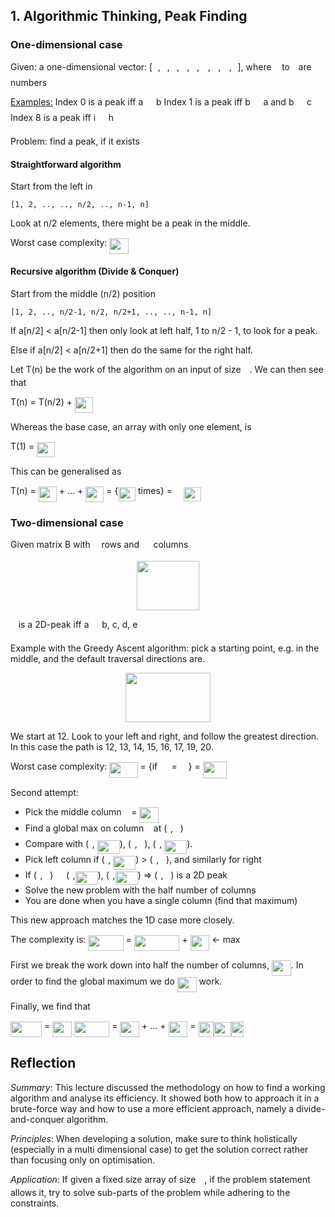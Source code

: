 ## 1. Algorithmic Thinking, Peak Finding

### One-dimensional case

Given: a one-dimensional vector: [<img src="/ocw/tex/tex/44bc9d542a92714cac84e01cbbb7fd61.svg?invert_in_darkmode&sanitize=true" align=middle width=8.68915409999999pt height=14.15524440000002pt/>, <img src="/ocw/tex/tex/4bdc8d9bcfb35e1c9bfb51fc69687dfc.svg?invert_in_darkmode&sanitize=true" align=middle width=7.054796099999991pt height=22.831056599999986pt/>, <img src="/ocw/tex/tex/3e18a4a28fdee1744e5e3f79d13b9ff6.svg?invert_in_darkmode&sanitize=true" align=middle width=7.11380504999999pt height=14.15524440000002pt/>, <img src="/ocw/tex/tex/2103f85b8b1477f430fc407cad462224.svg?invert_in_darkmode&sanitize=true" align=middle width=8.55596444999999pt height=22.831056599999986pt/>, <img src="/ocw/tex/tex/8cd34385ed61aca950a6b06d09fb50ac.svg?invert_in_darkmode&sanitize=true" align=middle width=7.654137149999991pt height=14.15524440000002pt/>, <img src="/ocw/tex/tex/190083ef7a1625fbc75f243cffb9c96d.svg?invert_in_darkmode&sanitize=true" align=middle width=9.81741584999999pt height=22.831056599999986pt/>, <img src="/ocw/tex/tex/3cf4fbd05970446973fc3d9fa3fe3c41.svg?invert_in_darkmode&sanitize=true" align=middle width=8.430376349999989pt height=14.15524440000002pt/>, <img src="/ocw/tex/tex/2ad9d098b937e46f9f58968551adac57.svg?invert_in_darkmode&sanitize=true" align=middle width=9.47111549999999pt height=22.831056599999986pt/>, <img src="/ocw/tex/tex/77a3b857d53fb44e33b53e4c8b68351a.svg?invert_in_darkmode&sanitize=true" align=middle width=5.663225699999989pt height=21.68300969999999pt/>], where <img src="/ocw/tex/tex/44bc9d542a92714cac84e01cbbb7fd61.svg?invert_in_darkmode&sanitize=true" align=middle width=8.68915409999999pt height=14.15524440000002pt/> to <img src="/ocw/tex/tex/77a3b857d53fb44e33b53e4c8b68351a.svg?invert_in_darkmode&sanitize=true" align=middle width=5.663225699999989pt height=21.68300969999999pt/> are numbers

<ins>Examples:</ins>
Index 0 is a peak iff a <img src="/ocw/tex/tex/193b8c60b5d3de2f2660077fb7807497.svg?invert_in_darkmode&sanitize=true" align=middle width=12.785434199999989pt height=20.931464400000007pt/> b
Index 1 is a peak iff b <img src="/ocw/tex/tex/193b8c60b5d3de2f2660077fb7807497.svg?invert_in_darkmode&sanitize=true" align=middle width=12.785434199999989pt height=20.931464400000007pt/> a and b <img src="/ocw/tex/tex/193b8c60b5d3de2f2660077fb7807497.svg?invert_in_darkmode&sanitize=true" align=middle width=12.785434199999989pt height=20.931464400000007pt/> c
Index 8 is a peak iff i <img src="/ocw/tex/tex/193b8c60b5d3de2f2660077fb7807497.svg?invert_in_darkmode&sanitize=true" align=middle width=12.785434199999989pt height=20.931464400000007pt/> h

Problem: find a peak, if it exists

#### Straightforward algorithm

Start from the left in 
```
[1, 2, .., .., n/2, .., n-1, n]
```
Look at n/2 elements, there might be a peak in the middle.

Worst case complexity: <img src="/ocw/tex/tex/7da70c489e27c3ebd518e94f26a8185b.svg?invert_in_darkmode&sanitize=true" align=middle width=30.825837899999993pt height=24.65753399999998pt/>

#### Recursive algorithm (Divide & Conquer)

Start from the middle (n/2) position
```
[1, 2, .., n/2-1, n/2, n/2+1, .., .., n-1, n]
```
If a[n/2] < a[n/2-1] then only look at left half, 1 to n/2 - 1, to look for a peak. 

Else if a[n/2] < a[n/2+1] then do the same for the right half.

Let T(n) be the work of the algorithm on an input of size <img src="/ocw/tex/tex/55a049b8f161ae7cfeb0197d75aff967.svg?invert_in_darkmode&sanitize=true" align=middle width=9.86687624999999pt height=14.15524440000002pt/>. We can then see that

T(n) = T(n/2) + <img src="/ocw/tex/tex/0636c9bb43c30e08e2ae96add442d27c.svg?invert_in_darkmode&sanitize=true" align=middle width=29.17816934999999pt height=24.65753399999998pt/>

Whereas the base case, an array with only one element, is

T(1) = <img src="/ocw/tex/tex/0636c9bb43c30e08e2ae96add442d27c.svg?invert_in_darkmode&sanitize=true" align=middle width=29.17816934999999pt height=24.65753399999998pt/>

This can be generalised as 

T(n) = <img src="/ocw/tex/tex/0636c9bb43c30e08e2ae96add442d27c.svg?invert_in_darkmode&sanitize=true" align=middle width=29.17816934999999pt height=24.65753399999998pt/> + ... + <img src="/ocw/tex/tex/0636c9bb43c30e08e2ae96add442d27c.svg?invert_in_darkmode&sanitize=true" align=middle width=29.17816934999999pt height=24.65753399999998pt/> = {<img src="/ocw/tex/tex/e5b11324452d2e5806450dc47cbfe76f.svg?invert_in_darkmode&sanitize=true" align=middle width=27.589524599999987pt height=22.831056599999986pt/> times} = <img src="/ocw/tex/tex/b5398a0e54d0b0389508811e3f58246c.svg?invert_in_darkmode&sanitize=true" align=middle width=14.566244549999992pt height=24.65753399999998pt/><img src="/ocw/tex/tex/e5b11324452d2e5806450dc47cbfe76f.svg?invert_in_darkmode&sanitize=true" align=middle width=27.589524599999987pt height=22.831056599999986pt/><img src="/ocw/tex/tex/d5832d8437237f9b3dbe873f044d5de9.svg?invert_in_darkmode&sanitize=true" align=middle width=16.25959334999999pt height=24.65753399999998pt/>

### Two-dimensional case

Given matrix B with <img src="/ocw/tex/tex/55a049b8f161ae7cfeb0197d75aff967.svg?invert_in_darkmode&sanitize=true" align=middle width=9.86687624999999pt height=14.15524440000002pt/> rows and <img src="/ocw/tex/tex/0e51a2dede42189d77627c4d742822c3.svg?invert_in_darkmode&sanitize=true" align=middle width=14.433101099999991pt height=14.15524440000002pt/> columns

<p align="center"><img src="/ocw/tex/tex/8168486d0e11a8fb48d7517f0a122c43.svg?invert_in_darkmode&sanitize=true" align=middle width=100.0990221pt height=78.9048876pt/></p>

<img src="/ocw/tex/tex/44bc9d542a92714cac84e01cbbb7fd61.svg?invert_in_darkmode&sanitize=true" align=middle width=8.68915409999999pt height=14.15524440000002pt/> is a 2D-peak iff a <img src="/ocw/tex/tex/193b8c60b5d3de2f2660077fb7807497.svg?invert_in_darkmode&sanitize=true" align=middle width=12.785434199999989pt height=20.931464400000007pt/> b, c, d, e

Example with the Greedy Ascent algorithm: pick a starting point, e.g. in the middle, and the default traversal directions are.
<p align="center"><img src="/ocw/tex/tex/16c77624a4f2c3d4878545565e156036.svg?invert_in_darkmode&sanitize=true" align=middle width=136.98657225pt height=78.9048876pt/></p>

We start at 12. Look to your left and right, and follow the greatest direction. In this case the path is 12, 13, 14, 15, 16, 17, 19, 20.

Worst case complexity: <img src="/ocw/tex/tex/97baba2c8fdeb1248ae6f3abc77f9257.svg?invert_in_darkmode&sanitize=true" align=middle width=45.25893734999999pt height=24.65753399999998pt/> = {if <img src="/ocw/tex/tex/0e51a2dede42189d77627c4d742822c3.svg?invert_in_darkmode&sanitize=true" align=middle width=14.433101099999991pt height=14.15524440000002pt/> = <img src="/ocw/tex/tex/55a049b8f161ae7cfeb0197d75aff967.svg?invert_in_darkmode&sanitize=true" align=middle width=9.86687624999999pt height=14.15524440000002pt/> } = <img src="/ocw/tex/tex/ab861451a1dc2c93988ff45f8f66d0ca.svg?invert_in_darkmode&sanitize=true" align=middle width=38.200296749999985pt height=26.76175259999998pt/>

Second attempt: 
* Pick the middle column  <img src="/ocw/tex/tex/36b5afebdba34564d884d347484ac0c7.svg?invert_in_darkmode&sanitize=true" align=middle width=7.710416999999989pt height=21.68300969999999pt/> = <img src="/ocw/tex/tex/b6d34a0531e535d85056999ee1ced8a2.svg?invert_in_darkmode&sanitize=true" align=middle width=30.87151979999999pt height=24.65753399999998pt/>
* Find a global max on column <img src="/ocw/tex/tex/36b5afebdba34564d884d347484ac0c7.svg?invert_in_darkmode&sanitize=true" align=middle width=7.710416999999989pt height=21.68300969999999pt/>  at (<img src="/ocw/tex/tex/77a3b857d53fb44e33b53e4c8b68351a.svg?invert_in_darkmode&sanitize=true" align=middle width=5.663225699999989pt height=21.68300969999999pt/>, <img src="/ocw/tex/tex/36b5afebdba34564d884d347484ac0c7.svg?invert_in_darkmode&sanitize=true" align=middle width=7.710416999999989pt height=21.68300969999999pt/>)
* Compare with (<img src="/ocw/tex/tex/77a3b857d53fb44e33b53e4c8b68351a.svg?invert_in_darkmode&sanitize=true" align=middle width=5.663225699999989pt height=21.68300969999999pt/>, <img src="/ocw/tex/tex/fda4e6a332eec2a3985445b0c195f6f6.svg?invert_in_darkmode&sanitize=true" align=middle width=36.02081834999999pt height=21.68300969999999pt/>), (<img src="/ocw/tex/tex/77a3b857d53fb44e33b53e4c8b68351a.svg?invert_in_darkmode&sanitize=true" align=middle width=5.663225699999989pt height=21.68300969999999pt/>, <img src="/ocw/tex/tex/36b5afebdba34564d884d347484ac0c7.svg?invert_in_darkmode&sanitize=true" align=middle width=7.710416999999989pt height=21.68300969999999pt/>), (<img src="/ocw/tex/tex/77a3b857d53fb44e33b53e4c8b68351a.svg?invert_in_darkmode&sanitize=true" align=middle width=5.663225699999989pt height=21.68300969999999pt/>, <img src="/ocw/tex/tex/cff3823534d4d7b1833d65d60121442f.svg?invert_in_darkmode&sanitize=true" align=middle width=36.02081834999999pt height=21.68300969999999pt/>).
* Pick left column if (<img src="/ocw/tex/tex/77a3b857d53fb44e33b53e4c8b68351a.svg?invert_in_darkmode&sanitize=true" align=middle width=5.663225699999989pt height=21.68300969999999pt/>, <img src="/ocw/tex/tex/fda4e6a332eec2a3985445b0c195f6f6.svg?invert_in_darkmode&sanitize=true" align=middle width=36.02081834999999pt height=21.68300969999999pt/>) > (<img src="/ocw/tex/tex/77a3b857d53fb44e33b53e4c8b68351a.svg?invert_in_darkmode&sanitize=true" align=middle width=5.663225699999989pt height=21.68300969999999pt/>, <img src="/ocw/tex/tex/36b5afebdba34564d884d347484ac0c7.svg?invert_in_darkmode&sanitize=true" align=middle width=7.710416999999989pt height=21.68300969999999pt/>), and similarly for right 
* If (<img src="/ocw/tex/tex/77a3b857d53fb44e33b53e4c8b68351a.svg?invert_in_darkmode&sanitize=true" align=middle width=5.663225699999989pt height=21.68300969999999pt/>, <img src="/ocw/tex/tex/36b5afebdba34564d884d347484ac0c7.svg?invert_in_darkmode&sanitize=true" align=middle width=7.710416999999989pt height=21.68300969999999pt/>) <img src="/ocw/tex/tex/193b8c60b5d3de2f2660077fb7807497.svg?invert_in_darkmode&sanitize=true" align=middle width=12.785434199999989pt height=20.931464400000007pt/> (<img src="/ocw/tex/tex/77a3b857d53fb44e33b53e4c8b68351a.svg?invert_in_darkmode&sanitize=true" align=middle width=5.663225699999989pt height=21.68300969999999pt/>,<img src="/ocw/tex/tex/fda4e6a332eec2a3985445b0c195f6f6.svg?invert_in_darkmode&sanitize=true" align=middle width=36.02081834999999pt height=21.68300969999999pt/>), (<img src="/ocw/tex/tex/77a3b857d53fb44e33b53e4c8b68351a.svg?invert_in_darkmode&sanitize=true" align=middle width=5.663225699999989pt height=21.68300969999999pt/>,<img src="/ocw/tex/tex/cff3823534d4d7b1833d65d60121442f.svg?invert_in_darkmode&sanitize=true" align=middle width=36.02081834999999pt height=21.68300969999999pt/>) &Rightarrow; (<img src="/ocw/tex/tex/77a3b857d53fb44e33b53e4c8b68351a.svg?invert_in_darkmode&sanitize=true" align=middle width=5.663225699999989pt height=21.68300969999999pt/>, <img src="/ocw/tex/tex/36b5afebdba34564d884d347484ac0c7.svg?invert_in_darkmode&sanitize=true" align=middle width=7.710416999999989pt height=21.68300969999999pt/>) is a 2D peak
* Solve the new problem with the half number of columns
* You are done when you have a single column (find that maximum)

This new approach matches the 1D case more closely.

The complexity is: <img src="/ocw/tex/tex/b521a1c83eec9d0b28b2a3ab8684809c.svg?invert_in_darkmode&sanitize=true" align=middle width=56.28060404999999pt height=24.65753399999998pt/> = <img src="/ocw/tex/tex/41b4682b15a3eafb303044a3058bff72.svg?invert_in_darkmode&sanitize=true" align=middle width=72.71902275pt height=24.65753399999998pt/> + <img src="/ocw/tex/tex/7da70c489e27c3ebd518e94f26a8185b.svg?invert_in_darkmode&sanitize=true" align=middle width=30.825837899999993pt height=24.65753399999998pt/> &larr; max

First we break the work down into half the number of columns, <img src="/ocw/tex/tex/b6d34a0531e535d85056999ee1ced8a2.svg?invert_in_darkmode&sanitize=true" align=middle width=30.87151979999999pt height=24.65753399999998pt/>. In order to find the global maximum we do <img src="/ocw/tex/tex/7da70c489e27c3ebd518e94f26a8185b.svg?invert_in_darkmode&sanitize=true" align=middle width=30.825837899999993pt height=24.65753399999998pt/> work.

Finally, we find that 

<img src="/ocw/tex/tex/dad813e80244a2ed0f7b7f169329444b.svg?invert_in_darkmode&sanitize=true" align=middle width=50.066713949999986pt height=24.65753399999998pt/> = <img src="/ocw/tex/tex/7da70c489e27c3ebd518e94f26a8185b.svg?invert_in_darkmode&sanitize=true" align=middle width=30.825837899999993pt height=24.65753399999998pt/>
<img src="/ocw/tex/tex/b521a1c83eec9d0b28b2a3ab8684809c.svg?invert_in_darkmode&sanitize=true" align=middle width=56.28060404999999pt height=24.65753399999998pt/> = <img src="/ocw/tex/tex/7da70c489e27c3ebd518e94f26a8185b.svg?invert_in_darkmode&sanitize=true" align=middle width=30.825837899999993pt height=24.65753399999998pt/>  + ... + <img src="/ocw/tex/tex/7da70c489e27c3ebd518e94f26a8185b.svg?invert_in_darkmode&sanitize=true" align=middle width=30.825837899999993pt height=24.65753399999998pt/>  = <img src="/ocw/tex/tex/b29cd6abd4e0f86743056ebbee536918.svg?invert_in_darkmode&sanitize=true" align=middle width=24.433120799999987pt height=24.65753399999998pt/><img src="/ocw/tex/tex/e5b11324452d2e5806450dc47cbfe76f.svg?invert_in_darkmode&sanitize=true" align=middle width=27.589524599999987pt height=22.831056599999986pt/><img src="/ocw/tex/tex/fc4673be68822a98eaf6bc1417f533bf.svg?invert_in_darkmode&sanitize=true" align=middle width=20.82581654999999pt height=24.65753399999998pt/>

## Reflection

_Summary_: This lecture discussed the methodology on how to find a working algorithm and analyse its efficiency. It showed both how to approach it in a brute-force way and how to use a more efficient approach, namely a divide-and-conquer algorithm. 

_Principles_: When developing a solution, make sure to think holistically (especially in a multi dimensional case) to get the solution correct rather than focusing only on optimisation.

_Application_: If given a fixed size array of size <img src="/ocw/tex/tex/55a049b8f161ae7cfeb0197d75aff967.svg?invert_in_darkmode&sanitize=true" align=middle width=9.86687624999999pt height=14.15524440000002pt/>, if the problem statement allows it, try to solve sub-parts of the problem while adhering to the constraints. 
